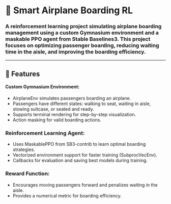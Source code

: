 # 🛫 Smart Airplane Boarding RL

   ### A reinforcement learning project simulating airplane boarding management using a custom Gymnasium environment and a maskable PPO agent from Stable Baselines3. This project focuses on optimizing passenger boarding, reducing waiting time in the aisle, and improving the boarding efficiency.
---
## 🚀 Features
#### Custom Gymnasium Environment:
 - AirplaneEnv simulates passengers boarding an airplane.
 - Passengers have different states: walking to seat, waiting in aisle, stowing suitcase, or seated and ready.
 - Supports terminal rendering for step-by-step visualization.
 - Action masking for valid boarding actions.

### Reinforcement Learning Agent:
- Uses MaskablePPO from SB3-contrib to learn optimal boarding strategies.
- Vectorized environment support for faster training (SubprocVecEnv).
- Callbacks for evaluation and saving best models during training.

### Reward Function:
- Encourages moving passengers forward and penalizes waiting in the aisle.
- Provides a numerical metric for boarding efficiency.
